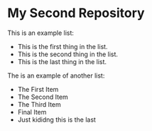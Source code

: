# My Second Repository

This is an example list:
* This is the first thing in the list.
* This is the second thing in the list.
* This is the last thing in the list.

The is an example of another list:
* The First Item
* The Second Item
* The Third Item
* Final Item
* Just kididng this is the last